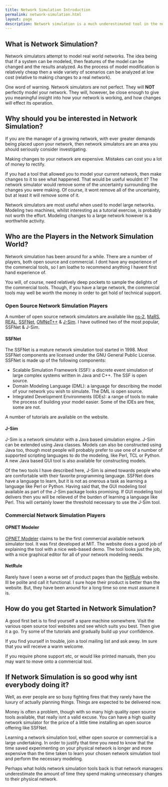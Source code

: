 ```yaml
---
title: Network Simulation Introduction
permalink: network-simulation.html
layout: page
description: Network simulation is a much underestimated tool in the network managers arsenal. When used properly they can help take some of the guesswork out of network planning.
---
```


## What is Network Simulation?

Network simulators attempt to model real world networks. The idea being that if a system can be modeled, then features of the model can be changed and the results analyzed. As the process of model modification is relatively cheap then a wide variety of scenarios can be analyzed at low cost (relative to making changes to a real network).

One word of warning. Network simulators are not perfect. They will **NOT** perfectly model your network. They will, however, be close enough to give you meaningful insight into how your network is working, and how changes will effect its operation.

## Why should you be interested in Network Simulation?

If you are the manager of a growing network, with ever greater demands being placed upon your network, then network simulators are an area you should seriously consider investigating.

Making changes to your network are expensive. Mistakes can cost you a lot of money to rectify.

If you had a tool that allowed you to model your current network, then make changes to it to see what happened. That would be useful wouldnt it? The network simulator would remove some of the uncertainty surrounding the changes you were making. Of course, it wont remove all of the uncertainty, but at least it will remove some of it.

Network simulators are most useful when used to model large networks. Modeling two machines, whilst interesting as a tutorial exercise, is probably not worth the effort. Modeling changes to a large network however is a worthwhile activity.

## Who are the Players in the Network Simulation World?

Network simulation has been around for a while. There are a number of players, both open source and commercial. I dont have any experience of the commercial tools, so I am loathe to recommend anything I havent first hand experience of.

You will, of course, need relatively deep pockets to sample the delights of the commercial tools. Though, if you have a large network, the commercial tools may well be worth the money in order to get hold of technical support.

### Open Source Network Simulation Players

A number of open source network simulators are available like [ns-2](http://www.isi.edu/nsnam/ns/), [MaRS](http://www.ccs.neu.edu/home/matta/software.html), [REAL](http://www.cs.cornell.edu/skeshav/real/overview.html), [SSFNet](http://www.ssfnet.org/), [OMNeT++](http://www.omnetpp.org/) &amp; [J-Sim](http://www.j-sim.org/). I have outlined two of the most popular, SSFNet &amp; J-Sim.

#### SSFNet

The SSFNet is a mature network simulation tool started in 1998. Most SSFNet components are licensed under the GNU General Public License. SSFNet is made up of the following components:

* Scalable Simulation Framework (SSF): a discrete event simulation of large complex systems written in Java and C++. The SSF is open source.
* Domain Modeling Language (DML): a language for describing the model of your network you wish to simulate. The DML is open source.
* Integrated Development Environments (IDEs): a range of tools to make the process of building your model easier. Some of the IDEs are free, some are not.

A number of tutorials are available on the website.

#### J-Sim

J-Sim is a network simulator with a Java based simulation engine. J-Sim can be extended using Java classes. Models can also be constructed using Java too, though most people will probably prefer to use one of a number of supported scripting languages to do the modeling, like Perl, TCL or Python. A new Java based GUI tool is also available for constructing models.

Of the two tools I have described here, J-Sim is aimed towards people who are comfortable with their favorite programming language. SSFNet does have a language to learn, but it is not as onerous a task as learning a language like Perl or Python. Having said that, the GUI modeling tool available as part of the J-Sim package looks promising. If GUI modeling tool delivers then you will be relieved of the burden of learning a language like Perl. This will certainly lower the threshold necessary to use the J-Sim tool.

### Commercial Network Simulation Players

#### OPNET Modeler

[OPNET Modeler](http://www.opnet.com/products/modeler/home.html) claims to be the first commercial available network simulator tool. It was first developed at MIT. The website does a good job of explaining the tool with a nice web-based demo. The tool looks just the job, with a nice graphical editor for all of your network modeling needs.

#### NetRule

Rarely have I seen a worse set of product pages than the [NetRule](http://www.netrule.com/) website. Ill be polite and call it functional. I sure hope their product is better than the website. But, they have been around for a long time so one must assume it is.

## How do you get Started in Network Simulation?

A good first bet is to find yourself a spare machine somewhere. Visit the various open source tool websites and see which suits you best. Then give it a go. Try some of the tutorials and gradually build up your confidence.

If you find yourself in trouble, join a tool mailing list and ask away. Im sure that you will receive a warm welcome.

If you require phone support etc, or would like printed manuals, then you may want to move onto a commercial tool.

## If Network Simulation is so good why isnt everybody doing it?

Well, as ever people are so busy fighting fires that they rarely have the luxury of actually planning things. Things are expected to be delivered now.

Money is often a problem, though with so many high quality open source tools available, that really isnt a valid excuse. You can have a high quality network simulator for the price of a little time installing an open source offering like SSFNet.

Learning a network simulation tool, either open source or commercial is a large undertaking. In order to justify that time you need to know that the time saved experimenting on your physical network is longer and more expensive than the time taken to learn your chosen network simulation tool and perform the necessary modeling.

Perhaps what holds network simulation tools back is that network managers underestimate the amount of time they spend making unnecessary changes to their physical network.
